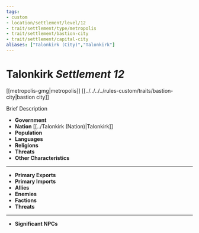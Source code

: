 ```yaml
---
tags:
- custom
- location/settlement/level/12 
- trait/settlement/type/metropolis 
- trait/settlement/bastion-city 
- trait/settlement/capital-city
aliases: ["Talonkirk (City)","Talonkirk"]
---
```

# Talonkirk *Settlement 12*
[[metropolis-gmg|metropolis]] [[../../../../rules-custom/traits/bastion-city|bastion city]] 

Brief Description

- **Government** 
- **Nation** [[../Talonkirk (Nation)|Talonkirk]] 
- **Population** 
- **Languages** 
- **Religions**
- **Threats** 
- **Other Characteristics** 
---
- **Primary Exports** 
- **Primary Imports** 
- **Allies** 
- **Enemies** 
- **Factions** 
- **Threats** 
---
- **Significant NPCs** 